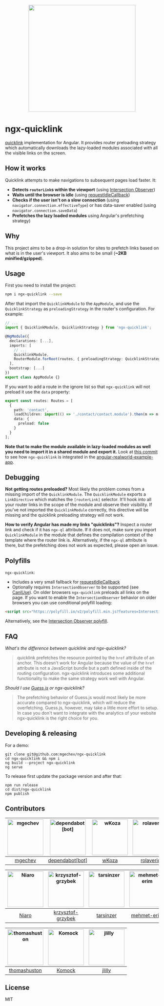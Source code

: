 <p align="center">
  <img src="https://github.com/mgechev/ngx-quicklink/blob/master/logos/logo.png?raw=true" width="350px">
</div>

# ngx-quicklink

[quicklink](https://github.com/GoogleChromeLabs/quicklink) implementation for Angular. It provides router preloading strategy which automatically downloads the lazy-loaded modules associated with all the visible links on the screen.

## How it works

Quicklink attempts to make navigations to subsequent pages load faster. It:

* **Detects `routerLink`s within the viewport** (using [Intersection Observer](https://developer.mozilla.org/en-US/docs/Web/API/Intersection_Observer_API))
* **Waits until the browser is idle** (using [requestIdleCallback](https://developer.mozilla.org/en-US/docs/Web/API/Window/requestIdleCallback))
* **Checks if the user isn't on a slow connection** (using `navigator.connection.effectiveType`) or has data-saver enabled (using `navigator.connection.saveData`)
* **Prefetches the lazy loaded modules** using Angular's prefetching strategy)

## Why

This project aims to be a drop-in solution for sites to prefetch links based on what is in the user's viewport. It also aims to be small (**~2KB minified/gzipped**).

## Usage

First you need to install the project:

```bash
npm i ngx-quicklink --save
```

After that import the `QuicklinkModule` to the `AppModule`, and use the `QuicklinkStrategy` as `preloadingStrategy` in the router's configuration. For example:

```ts
// ...
import { QuicklinkModule, QuicklinkStrategy } from 'ngx-quicklink';

@NgModule({
  declarations: [...],
  imports: [
    // ...
    QuicklinkModule,
    RouterModule.forRoot(routes, { preloadingStrategy: QuicklinkStrategy }),
  ],
  bootstrap: [...]
})
export class AppModule {}
```

If you want to add a route in the ignore list so that `ngx-quicklink` will not preload it use the `data` property:

```ts
export const routes: Routes = [
  {
    path: 'contact',
    loadChildren: import(() => './contact/contact.module').then(m => m.ContactModule),
    data: {
      preload: false
    }
  }
];

```

**Note that to make the module available in lazy-loaded modules as well you need to import it in a shared module and export it.** Look at [this commit](https://github.com/mgechev/angular-realworld-example-app-qucklink/commit/33ea101c7d84bb5ca086f107148bbc958659f83f) to see how `ngx-quicklink` is integrated in the [angular-realworld-example-app](https://github.com/gothinkster/angular-realworld-example-app).

## Debugging

**Not getting routes preloaded?** Most likely the problem comes from a missing import of the `QuicklinkModule`. The `QuicklinkModule` exports a `LinkDirective` which matches the `[routerLink]` selector. It'll hook into all your router links in the scope of the module and observe their visibility. If you've not imported the `QuicklinkModule` correctly, this directive will be missing and the quicklink preloading strategy will not work.

**How to verify Angular has made my links "quicklinks"?** Inspect a router link and check if it has `ngx-ql` attribute. If it does not, make sure you import `QuicklinkModule` in the module that defines the compilation context of the template where the router link is. Alternatively, if the `ngx-ql` attribute is there, but the prefetching does not work as expected, please open an issue.

## Polyfills

`ngx-quicklink`:

* Includes a very small fallback for [requestIdleCallback](https://developer.mozilla.org/en-US/docs/Web/API/Window/requestIdleCallback)
* Optionally requires `IntersectionObserver` to be supported (see [CanIUse](https://caniuse.com/#feat=intersectionobserver)). On older browsers `ngx-quicklink` preloads all links on the page. If you want to enable the `IntersectionObserver` behavior on older browsers you can use conditional polyfill loading:

```html
<script src="https://polyfill.io/v2/polyfill.min.js?features=IntersectionObserver"></script>
```

Alternatively, see the [Intersection Observer polyfill](https://github.com/w3c/IntersectionObserver/tree/master/polyfill).

## FAQ

*What's the difference between quicklink and ngx-quicklink?*

>quicklink prefetches the resource pointed by the `href` attribute of an anchor. This doesn't work for Angular because the value of the `href` attribute is not a JavaScript bundle but a path defined inside of the routing configuration. ngx-quicklink introduces some additional functionality to make the same strategy work well with Angular.

*Should I use [Guess.js](https://github.com/guess-js/guess) or ngx-quicklink?*

>The prefetching behavior of Guess.js would most likely be more accurate compared to ngx-quicklink, which will reduce the overfetching. Guess.js, however, may take a little more effort to setup. In case you don't want to integrate with the analytics of your website ngx-quicklink is the right choice for you.

## Developing & releasing

For a demo:

```shell
git clone git@github.com:mgechev/ngx-quicklink
cd ngx-quicklink && npm i
ng build --project ngx-quicklink
ng serve
```

To release first update the package version and after that:

```shell
npm run release
cd dist/ngx-quicklink
npm publish
```

## Contributors

[<img alt="mgechev" src="https://avatars.githubusercontent.com/u/455023?v=4&s=117" width="117">](https://github.com/mgechev) |[<img alt="dependabot[bot]" src="https://avatars.githubusercontent.com/in/29110?v=4&s=117" width="117">](https://github.com/apps/dependabot) |[<img alt="wKoza" src="https://avatars.githubusercontent.com/u/11403260?v=4&s=117" width="117">](https://github.com/wKoza) |[<img alt="rolaveric" src="https://avatars.githubusercontent.com/u/960670?v=4&s=117" width="117">](https://github.com/rolaveric) |[<img alt="thekiba" src="https://avatars.githubusercontent.com/u/1910515?v=4&s=117" width="117">](https://github.com/thekiba) |[<img alt="Flyrell" src="https://avatars.githubusercontent.com/u/19550608?v=4&s=117" width="117">](https://github.com/Flyrell) |
:---: |:---: |:---: |:---: |:---: |:---: |
[mgechev](https://github.com/mgechev) |[dependabot[bot]](https://github.com/apps/dependabot) |[wKoza](https://github.com/wKoza) |[rolaveric](https://github.com/rolaveric) |[thekiba](https://github.com/thekiba) |[Flyrell](https://github.com/Flyrell) |

[<img alt="Niaro" src="https://avatars.githubusercontent.com/u/7147943?v=4&s=117" width="117">](https://github.com/Niaro) |[<img alt="krzysztof-grzybek" src="https://avatars.githubusercontent.com/u/6236664?v=4&s=117" width="117">](https://github.com/krzysztof-grzybek) |[<img alt="tarsinzer" src="https://avatars.githubusercontent.com/u/21989873?v=4&s=117" width="117">](https://github.com/tarsinzer) |[<img alt="mehmet-erim" src="https://avatars.githubusercontent.com/u/34455572?v=4&s=117" width="117">](https://github.com/mehmet-erim) |[<img alt="Timebutt" src="https://avatars.githubusercontent.com/u/10674081?v=4&s=117" width="117">](https://github.com/Timebutt) |[<img alt="pshurygin" src="https://avatars.githubusercontent.com/u/25816676?v=4&s=117" width="117">](https://github.com/pshurygin) |
:---: |:---: |:---: |:---: |:---: |:---: |
[Niaro](https://github.com/Niaro) |[krzysztof-grzybek](https://github.com/krzysztof-grzybek) |[tarsinzer](https://github.com/tarsinzer) |[mehmet-erim](https://github.com/mehmet-erim) |[Timebutt](https://github.com/Timebutt) |[pshurygin](https://github.com/pshurygin) |

[<img alt="thomashuston" src="https://avatars.githubusercontent.com/u/733696?v=4&s=117" width="117">](https://github.com/thomashuston) |[<img alt="Komock" src="https://avatars.githubusercontent.com/u/7387686?v=4&s=117" width="117">](https://github.com/Komock) |[<img alt="jlilly" src="https://avatars.githubusercontent.com/u/2780209?v=4&s=117" width="117">](https://github.com/jlilly) |
:---: |:---: |:---: |
[thomashuston](https://github.com/thomashuston) |[Komock](https://github.com/Komock) |[jlilly](https://github.com/jlilly) |

## License

MIT

